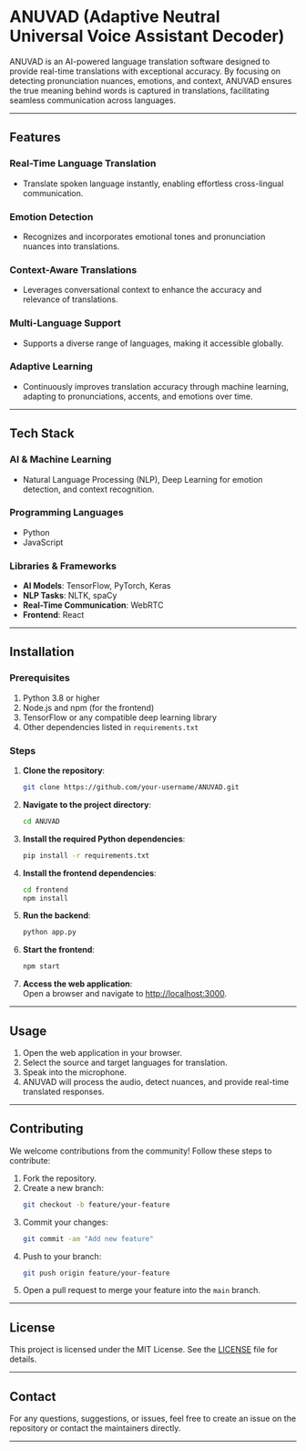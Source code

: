 
# **ANUVAD (Adaptive Neutral Universal Voice Assistant Decoder)**  

ANUVAD is an AI-powered language translation software designed to provide real-time translations with exceptional accuracy. By focusing on detecting pronunciation nuances, emotions, and context, ANUVAD ensures the true meaning behind words is captured in translations, facilitating seamless communication across languages.  

---

## **Features**  

### **Real-Time Language Translation**  
- Translate spoken language instantly, enabling effortless cross-lingual communication.  

### **Emotion Detection**  
- Recognizes and incorporates emotional tones and pronunciation nuances into translations.  

### **Context-Aware Translations**  
- Leverages conversational context to enhance the accuracy and relevance of translations.  

### **Multi-Language Support**  
- Supports a diverse range of languages, making it accessible globally.  

### **Adaptive Learning**  
- Continuously improves translation accuracy through machine learning, adapting to pronunciations, accents, and emotions over time.  

---

## **Tech Stack**  

### **AI & Machine Learning**  
- Natural Language Processing (NLP), Deep Learning for emotion detection, and context recognition.  

### **Programming Languages**  
- Python  
- JavaScript  

### **Libraries & Frameworks**  
- **AI Models**: TensorFlow, PyTorch, Keras  
- **NLP Tasks**: NLTK, spaCy  
- **Real-Time Communication**: WebRTC  
- **Frontend**: React  

---

## **Installation**  

### **Prerequisites**  
1. Python 3.8 or higher  
2. Node.js and npm (for the frontend)  
3. TensorFlow or any compatible deep learning library  
4. Other dependencies listed in `requirements.txt`  

### **Steps**  

1. **Clone the repository**:  
   ```bash  
   git clone https://github.com/your-username/ANUVAD.git  
   ```  

2. **Navigate to the project directory**:  
   ```bash  
   cd ANUVAD  
   ```  

3. **Install the required Python dependencies**:  
   ```bash  
   pip install -r requirements.txt  
   ```  

4. **Install the frontend dependencies**:  
   ```bash  
   cd frontend  
   npm install  
   ```  

5. **Run the backend**:  
   ```bash  
   python app.py  
   ```  

6. **Start the frontend**:  
   ```bash  
   npm start  
   ```  

7. **Access the web application**:  
   Open a browser and navigate to [http://localhost:3000](http://localhost:3000).  

---

## **Usage**  

1. Open the web application in your browser.  
2. Select the source and target languages for translation.  
3. Speak into the microphone.  
4. ANUVAD will process the audio, detect nuances, and provide real-time translated responses.  

---

## **Contributing**  

We welcome contributions from the community! Follow these steps to contribute:  

1. Fork the repository.  
2. Create a new branch:  
   ```bash  
   git checkout -b feature/your-feature  
   ```  
3. Commit your changes:  
   ```bash  
   git commit -am "Add new feature"  
   ```  
4. Push to your branch:  
   ```bash  
   git push origin feature/your-feature  
   ```  
5. Open a pull request to merge your feature into the `main` branch.  

---

## **License**  

This project is licensed under the MIT License. See the [LICENSE](./LICENSE) file for details.  

--- 

## **Contact**  

For any questions, suggestions, or issues, feel free to create an issue on the repository or contact the maintainers directly.  

--- 
